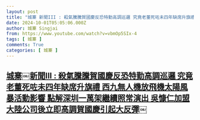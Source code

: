 ```yaml
---
layout: post
title: "城寨￼新聞III : 殺氣騰騰賀國慶反恐特勤高調巡邏 究竟老董死咗未四年缺席升旗禮 西九無人機放飛機太陽風暴活動影響 點解深圳一萬架繼續照常演出 吳慷仁加盟大陸公司後立即高調賀國慶引起大反彈￼"
date: 2024-10-01T05:05:06.000Z
author: 城寨 Singjai
from: https://www.youtube.com/watch?v=vbmOp5SIx-4
tags: [ 城寨 ]
comments: True
categories: [ 城寨 ]
---
```

<!--1727759106000-->
[城寨￼新聞III : 殺氣騰騰賀國慶反恐特勤高調巡邏 究竟老董死咗未四年缺席升旗禮 西九無人機放飛機太陽風暴活動影響 點解深圳一萬架繼續照常演出 吳慷仁加盟大陸公司後立即高調賀國慶引起大反彈￼](https://www.youtube.com/watch?v=vbmOp5SIx-4)
------

<div>

</div>
